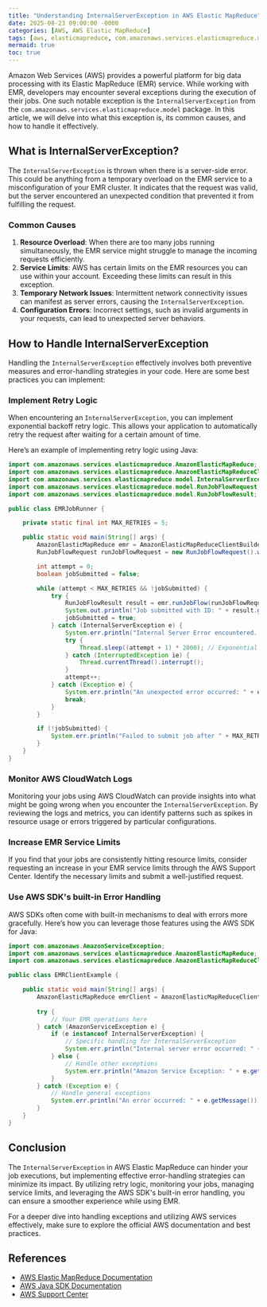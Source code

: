 ```yaml
---
title: "Understanding InternalServerException in AWS Elastic MapReduce"
date: 2025-08-23 09:00:00 -0000
categories: [AWS, AWS Elastic MapReduce]
tags: [aws, elasticmapreduce, com.amazonaws.services.elasticmapreduce.model]
mermaid: true
toc: true
---
```



Amazon Web Services (AWS) provides a powerful platform for big data processing with its Elastic MapReduce (EMR) service. While working with EMR, developers may encounter several exceptions during the execution of their jobs. One such notable exception is the `InternalServerException` from the `com.amazonaws.services.elasticmapreduce.model` package. In this article, we will delve into what this exception is, its common causes, and how to handle it effectively.

## What is InternalServerException?

The `InternalServerException` is thrown when there is a server-side error. This could be anything from a temporary overload on the EMR service to a misconfiguration of your EMR cluster. It indicates that the request was valid, but the server encountered an unexpected condition that prevented it from fulfilling the request.

### Common Causes

1. **Resource Overload**: When there are too many jobs running simultaneously, the EMR service might struggle to manage the incoming requests efficiently.
2. **Service Limits**: AWS has certain limits on the EMR resources you can use within your account. Exceeding these limits can result in this exception.
3. **Temporary Network Issues**: Intermittent network connectivity issues can manifest as server errors, causing the `InternalServerException`.
4. **Configuration Errors**: Incorrect settings, such as invalid arguments in your requests, can lead to unexpected server behaviors.

## How to Handle InternalServerException

Handling the `InternalServerException` effectively involves both preventive measures and error-handling strategies in your code. Here are some best practices you can implement:

### Implement Retry Logic

When encountering an `InternalServerException`, you can implement exponential backoff retry logic. This allows your application to automatically retry the request after waiting for a certain amount of time.

Here’s an example of implementing retry logic using Java:

```java
import com.amazonaws.services.elasticmapreduce.AmazonElasticMapReduce;
import com.amazonaws.services.elasticmapreduce.AmazonElasticMapReduceClientBuilder;
import com.amazonaws.services.elasticmapreduce.model.InternalServerException;
import com.amazonaws.services.elasticmapreduce.model.RunJobFlowRequest;
import com.amazonaws.services.elasticmapreduce.model.RunJobFlowResult;

public class EMRJobRunner {

    private static final int MAX_RETRIES = 5;

    public static void main(String[] args) {
        AmazonElasticMapReduce emr = AmazonElasticMapReduceClientBuilder.defaultClient();
        RunJobFlowRequest runJobFlowRequest = new RunJobFlowRequest().withName("MyEMRJob");

        int attempt = 0;
        boolean jobSubmitted = false;

        while (attempt < MAX_RETRIES && !jobSubmitted) {
            try {
                RunJobFlowResult result = emr.runJobFlow(runJobFlowRequest);
                System.out.println("Job submitted with ID: " + result.getJobFlowId());
                jobSubmitted = true;
            } catch (InternalServerException e) {
                System.err.println("Internal Server Error encountered. Retrying in " + (attempt + 1) * 2 + " seconds...");
                try {
                    Thread.sleep((attempt + 1) * 2000); // Exponential backoff
                } catch (InterruptedException ie) {
                    Thread.currentThread().interrupt();
                }
                attempt++;
            } catch (Exception e) {
                System.err.println("An unexpected error occurred: " + e.getMessage());
                break;
            }
        }

        if (!jobSubmitted) {
            System.err.println("Failed to submit job after " + MAX_RETRIES + " attempts.");
        }
    }
}
```

### Monitor AWS CloudWatch Logs

Monitoring your jobs using AWS CloudWatch can provide insights into what might be going wrong when you encounter the `InternalServerException`. By reviewing the logs and metrics, you can identify patterns such as spikes in resource usage or errors triggered by particular configurations.

### Increase EMR Service Limits

If you find that your jobs are consistently hitting resource limits, consider requesting an increase in your EMR service limits through the AWS Support Center. Identify the necessary limits and submit a well-justified request.

### Use AWS SDK's built-in Error Handling

AWS SDKs often come with built-in mechanisms to deal with errors more gracefully. Here’s how you can leverage those features using the AWS SDK for Java:

```java
import com.amazonaws.AmazonServiceException;
import com.amazonaws.services.elasticmapreduce.AmazonElasticMapReduce;
import com.amazonaws.services.elasticmapreduce.AmazonElasticMapReduceClientBuilder;

public class EMRClientExample {

    public static void main(String[] args) {
        AmazonElasticMapReduce emrClient = AmazonElasticMapReduceClientBuilder.defaultClient();
        
        try {
            // Your EMR operations here
        } catch (AmazonServiceException e) {
            if (e instanceof InternalServerException) {
                // Specific handling for InternalServerException
                System.err.println("Internal server error occurred: " + e.getMessage());
            } else {
                // Handle other exceptions
                System.err.println("Amazon Service Exception: " + e.getMessage());
            }
        } catch (Exception e) {
            // Handle general exceptions
            System.err.println("An error occurred: " + e.getMessage());
        }
    }
}
```

## Conclusion

The `InternalServerException` in AWS Elastic MapReduce can hinder your job executions, but implementing effective error-handling strategies can minimize its impact. By utilizing retry logic, monitoring your jobs, managing service limits, and leveraging the AWS SDK's built-in error handling, you can ensure a smoother experience while using EMR.

For a deeper dive into handling exceptions and utilizing AWS services effectively, make sure to explore the official AWS documentation and best practices.

## References

- [AWS Elastic MapReduce Documentation](https://docs.aws.amazon.com/emr/index.html)
- [AWS Java SDK Documentation](https://docs.aws.amazon.com/sdk-for-java/latest/developer-guide/home.html)
- [AWS Support Center](https://aws.amazon.com/support)